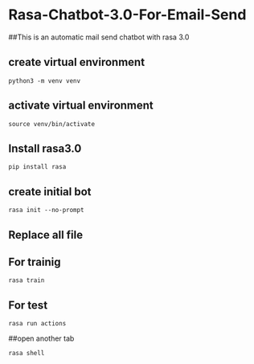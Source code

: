 # Rasa-Chatbot-3.0-For-Email-Send
##This is an automatic mail send chatbot with rasa 3.0
## create virtual environment
```
python3 -m venv venv
```
## activate virtual environment
```
source venv/bin/activate
```
## Install rasa3.0
```
pip install rasa
```
## create initial bot
```
rasa init --no-prompt
```
## Replace all file 
## For trainig
```
rasa train
```
## For test
```
rasa run actions
```
##open another tab
```
rasa shell
```
